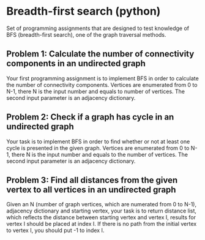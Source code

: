 # Breadth-first search (python)

Set of programming assignments that are designed to test knowledge of BFS (breadth-first search), one of the graph traversal methods.


## Problem 1: Calculate the number of connectivity components in an undirected graph

Your first programming assignment is to implement BFS in order to calculate the number of connectivity components. Vertices are enumerated from 0 to N-1, there N is the input number and equals to number of vertices. The second input parameter is an adjacency dictionary.

## Problem 2: Check if a graph has cycle in an undirected graph

Your task is to implement BFS in order to find whether or not at least one cycle is presented in the given graph. Vertices are enumerated from 0 to N-1, there N is the input number and equals to the number of vertices. The second input parameter is an adjacency dictionary.


## Problem 3: Find all distances from the given vertex to all vertices in an undirected graph
Given an N (number of graph vertices, which are numerated from 0 to N-1), adjacency dictionary and starting vertex, your task is to return distance list, which reflects the distance between starting vertex and vertex I, results for vertex I should be placed at index I. If there is no path from the initial vertex to vertex I, you should put -1 to index I.
